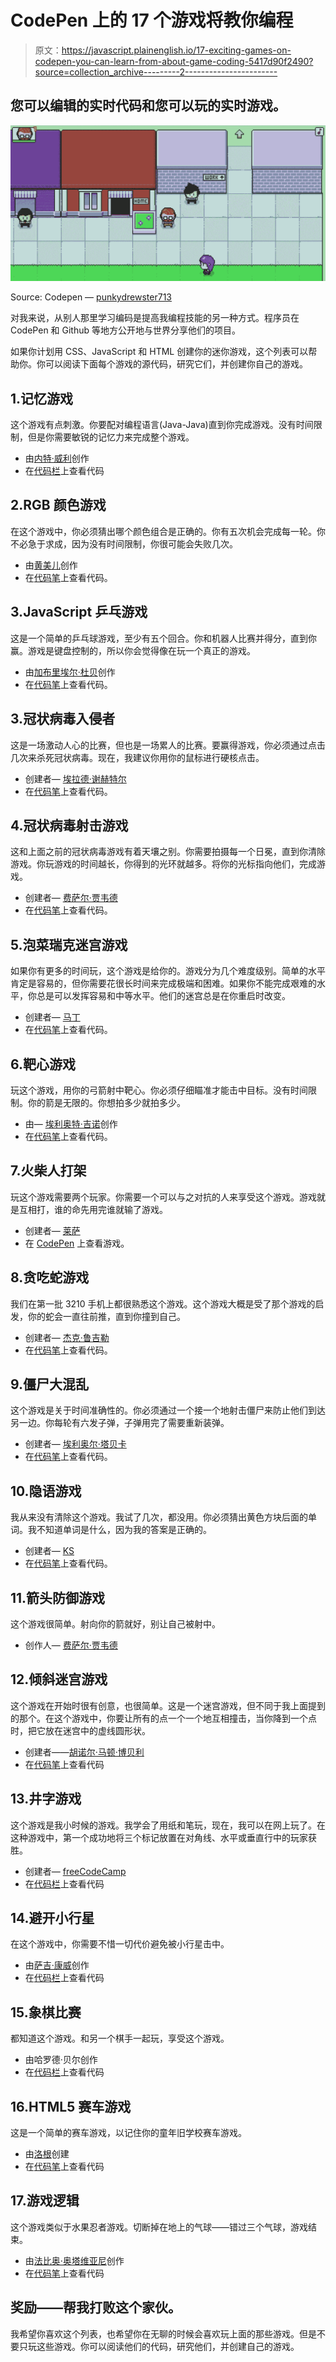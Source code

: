 # CodePen 上的 17 个游戏将教你编程

> 原文：<https://javascript.plainenglish.io/17-exciting-games-on-codepen-you-can-learn-from-about-game-coding-5417d90f2490?source=collection_archive---------2----------------------->

## 您可以编辑的实时代码和您可以玩的实时游戏。

![](img/dd0cef77f17ade1d00667f0e15782c80.png)

Source: Codepen — [punkydrewster713](https://codepen.io/punkydrewster713/post/the-danger-crew-2019-edition)

对我来说，从别人那里学习编码是提高我编程技能的另一种方式。程序员在 CodePen 和 Github 等地方公开地与世界分享他们的项目。

如果你计划用 CSS、JavaScript 和 HTML 创建你的迷你游戏，这个列表可以帮助你。你可以阅读下面每个游戏的源代码，研究它们，并创建你自己的游戏。

## 1.记忆游戏

这个游戏有点刺激。你要配对编程语言(Java-Java)直到你完成游戏。没有时间限制，但是你需要敏锐的记忆力来完成整个游戏。

*   由[内特·威利](https://codepen.io/natewiley)创作
*   在[代码栏](https://codepen.io/natewiley/pen/HBrbL)上查看代码

## 2.RGB 颜色游戏

在这个游戏中，你必须猜出哪个颜色组合是正确的。你有五次机会完成每一轮。你不必急于求成，因为没有时间限制，你很可能会失败几次。

*   由[黄美儿](https://codepen.io/itsmhuang)创作
*   在[代码笔](https://codepen.io/itsmhuang/pen/oxaReK)上查看代码。

## 3.JavaScript 乒乓游戏

这是一个简单的乒乓球游戏，至少有五个回合。你和机器人比赛并得分，直到你赢。游戏是键盘控制的，所以你会觉得像在玩一个真正的游戏。

*   由[加布里埃尔·杜贝](https://codepen.io/gdube/pen/JybxxZ)创作
*   在[代码笔](https://codepen.io/gdube)上查看代码。

## 3.冠状病毒入侵者

这是一场激动人心的比赛，但也是一场累人的比赛。要赢得游戏，你必须通过点击几次来杀死冠状病毒。现在，我建议你用你的鼠标进行硬核点击。

*   创建者— [埃拉德·谢赫特尔](https://codepen.io/elad2412)
*   在[代码笔](https://codepen.io/elad2412/pen/wvabjXy)上查看代码。

## 4.冠状病毒射击游戏

这和上面之前的冠状病毒游戏有着天壤之别。你需要拍摄每一个日冕，直到你清除游戏。你玩游戏的时间越长，你得到的光环就越多。将你的光标指向他们，完成游戏。

*   创建者— [费萨尔·贾韦德](https://codepen.io/faisal-jawed)
*   在[代码笔](https://codepen.io/faisal-jawed/pen/NWqeRNZ)上查看代码。

## 5.泡菜瑞克迷宫游戏

如果你有更多的时间玩，这个游戏是给你的。游戏分为几个难度级别。简单的水平肯定是容易的，但你需要花很长时间来完成极端和困难。如果你不能完成艰难的水平，你总是可以发挥容易和中等水平。他们的迷宫总是在你重启时改变。

*   创建者— [马丁](https://codepen.io/TheCodeDepository)
*   在[代码笔](https://codepen.io/TheCodeDepository/pen/jKBaoN)上查看代码。

## 6.靶心游戏

玩这个游戏，用你的弓箭射中靶心。你必须仔细瞄准才能击中目标。没有时间限制。你的箭是无限的。你想拍多少就拍多少。

*   由— [埃利奥特·吉诺](https://codepen.io/pyrografix)创作
*   在[代码笔](https://codepen.io/pyrografix/pen/qrqpJN)上查看代码。

## 7.火柴人打架

玩这个游戏需要两个玩家。你需要一个可以与之对抗的人来享受这个游戏。游戏就是互相打，谁的命先用完谁就输了游戏。

*   创建者— [莱萨](https://codepen.io/LERUS)
*   在 [CodePen](https://codepen.io/LERUS/pen/rNaZPJv) 上查看游戏。

## 8.贪吃蛇游戏

我们在第一批 3210 手机上都很熟悉这个游戏。这个游戏大概是受了那个游戏的启发，你的蛇会一直往前推，直到你撞到自己。

*   创建者— [杰克·鲁吉勒](https://codepen.io/jackrugile)
*   在[代码笔](https://codepen.io/jackrugile/pen/IHbvh)上查看代码。

## 9.僵尸大混乱

这个游戏是关于时间准确性的。你必须通过一个接一个地射击僵尸来防止他们到达另一边。你每轮有六发子弹，子弹用完了需要重新装弹。

*   创建者— [埃利奥尔·塔贝卡](https://codepen.io/eliortabeka)
*   在[代码笔](https://codepen.io/eliortabeka/pen/RoNgzR)上查看代码。

## 10.隐语游戏

我从来没有清除这个游戏。我试了几次，都没用。你必须猜出黄色方块后面的单词。我不知道单词是什么，因为我的答案是正确的。

*   创建者— [KS](https://codepen.io/KSayrs)
*   在[代码笔](https://codepen.io/KSayrs/pen/KgObmK)上查看代码。

## 11.箭头防御游戏

这个游戏很简单。射向你的箭就好，别让自己被射中。

*   创作人— [费萨尔·贾韦德](https://codepen.io/faisal-jawed)

## 12.倾斜迷宫游戏

这个游戏在开始时很有创意，也很简单。这是一个迷宫游戏，但不同于我上面提到的那个。在这个游戏中，你要让所有的点一个一个地互相撞击，当你降到一个点时，把它放在迷宫中的虚线圆形状。

*   创建者——[胡诺尔·马顿·博贝利](https://codepen.io/HunorMarton)
*   在[代码笔](https://codepen.io/HunorMarton/full/VwKwgxX)上查看代码

## 13.井字游戏

这个游戏是我小时候的游戏。我学会了用纸和笔玩，现在，我可以在网上玩了。在这种游戏中，第一个成功地将三个标记放置在对角线、水平或垂直行中的玩家获胜。

*   创建者— [freeCodeCamp](https://codepen.io/freeCodeCamp)
*   在[代码栏](https://codepen.io/freeCodeCamp/pen/KzXQgy)上查看代码

## 14.避开小行星

在这个游戏中，你需要不惜一切代价避免被小行星击中。

*   由[萨吉·康威](https://codepen.io/saconway)创作
*   在[代码栏](https://codepen.io/saconway/pen/VwvyVpx)上查看代码

## 15.象棋比赛

都知道这个游戏。和另一个棋手一起玩，享受这个游戏。

*   由哈罗德·贝尔创作
*   在[代码栏](https://codepen.io/hbellatcodepen/pen/GxqmaJ)上查看代码

## 16.HTML5 赛车游戏

这是一个简单的赛车游戏，以记住你的童年旧学校赛车游戏。

*   由[洛根](https://codepen.io/HRLRies)创建
*   在[代码笔](https://codepen.io/HRLRies/pen/GpqGWr)上查看代码

## 17.游戏逻辑

这个游戏类似于水果忍者游戏。切断掉在地上的气球——错过三个气球，游戏结束。

*   由[法比奥·奥塔维亚尼](https://codepen.io/supah)创作
*   在[代码笔](https://codepen.io/supah/pen/vYKYKGd)上查看代码

## 奖励——帮我打败这个家伙。

我希望你喜欢这个列表，也希望你在无聊的时候会喜欢玩上面的那些游戏。但是不要只玩这些游戏。你可以阅读他们的代码，研究他们，并创建自己的游戏。